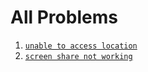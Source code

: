 # All Problems
1. [`unable to access location`](https://github.com/nahidfarazi/Ubuntu-Problems/blob/main/unable%20to%20access%20location.md)
2. [`screen share not working`](https://github.com/nahidfarazi/Ubuntu-Problems/blob/main/screen%20share%20not%20working) 
